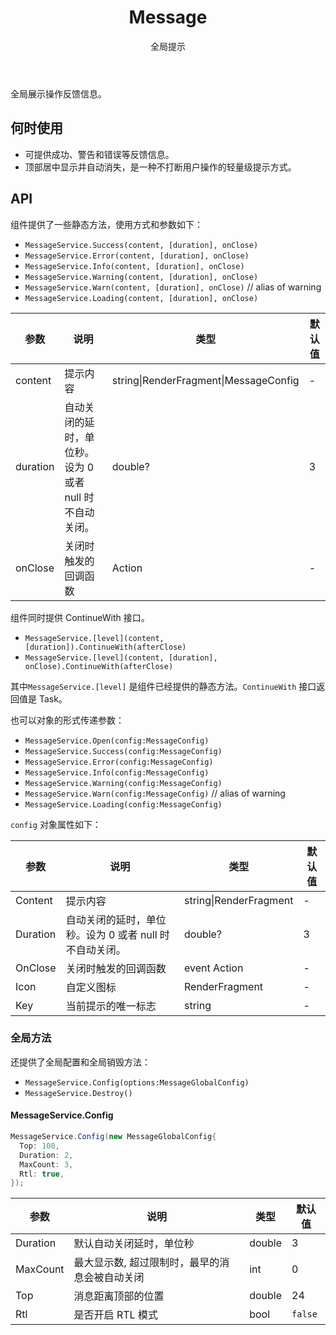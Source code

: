 ﻿---
category: Components
subtitle: 全局提示
type: 反馈
title: Message
---

全局展示操作反馈信息。

## 何时使用

- 可提供成功、警告和错误等反馈信息。
- 顶部居中显示并自动消失，是一种不打断用户操作的轻量级提示方式。

## API

组件提供了一些静态方法，使用方式和参数如下：

- `MessageService.Success(content, [duration], onClose)`
- `MessageService.Error(content, [duration], onClose)`
- `MessageService.Info(content, [duration], onClose)`
- `MessageService.Warning(content, [duration], onClose)`
- `MessageService.Warn(content, [duration], onClose)` // alias of warning
- `MessageService.Loading(content, [duration], onClose)`

| 参数     | 说明                                          | 类型                      | 默认值 |
| -------- | --------------------------------------------- | ------------------------- | ------ |
| content  | 提示内容                                      | string\|RenderFragment\|MessageConfig | -      |
| duration | 自动关闭的延时，单位秒。设为 0 或者 null 时不自动关闭。 | double?                    | 3      |
| onClose  | 关闭时触发的回调函数                          | Action                  | -      |

组件同时提供 ContinueWith 接口。

- `MessageService.[level](content, [duration]).ContinueWith(afterClose)`
- `MessageService.[level](content, [duration], onClose).ContinueWith(afterClose)`

其中`MessageService.[level]` 是组件已经提供的静态方法。`ContinueWith` 接口返回值是 Task。

也可以对象的形式传递参数：

- `MessageService.Open(config:MessageConfig)`
- `MessageService.Success(config:MessageConfig)`
- `MessageService.Error(config:MessageConfig)`
- `MessageService.Info(config:MessageConfig)`
- `MessageService.Warning(config:MessageConfig)`
- `MessageService.Warn(config:MessageConfig)` // alias of warning
- `MessageService.Loading(config:MessageConfig)`

`config` 对象属性如下：

| 参数     | 说明                                          | 类型           | 默认值 |
| -------- | --------------------------------------------- | -------------- | ------ |
| Content  | 提示内容                                      | string\|RenderFragment      | -      |
| Duration | 自动关闭的延时，单位秒。设为 0 或者 null 时不自动关闭。 | double?         | 3      |
| OnClose  | 关闭时触发的回调函数                          | event Action       | -      |
| Icon     | 自定义图标                                    | RenderFragment      | -      |
| Key      | 当前提示的唯一标志                            | string | -      |

### 全局方法

还提供了全局配置和全局销毁方法：

- `MessageService.Config(options:MessageGlobalConfig)`
- `MessageService.Destroy()`

#### MessageService.Config

```c#
MessageService.Config(new MessageGlobalConfig{
  Top: 100,
  Duration: 2,
  MaxCount: 3,
  Rtl: true,
});
```

| 参数 | 说明 | 类型 | 默认值 |
| --- | --- | --- | --- |
| Duration | 默认自动关闭延时，单位秒 | double | 3 |
| MaxCount | 最大显示数, 超过限制时，最早的消息会被自动关闭 | int | 0 |
| Top | 消息距离顶部的位置 | double | 24 |
| Rtl | 是否开启 RTL 模式 | bool | `false` |